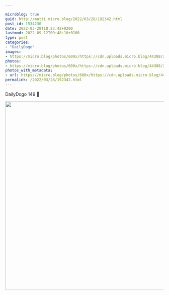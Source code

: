 ```yaml
---

microblog: true
guid: http://matti.micro.blog/2022/03/28/192342.html
post_id: 1534230
date: 2022-03-28T18:23:42+0200
lastmod: 2022-09-12T09:48:10+0200
type: post
categories:
- "DailyDogo"
images:
- https://micro.blog/photos/600x/https://cdn.uploads.micro.blog/44388/2022/02652d9301.jpg
photos:
- https://micro.blog/photos/600x/https://cdn.uploads.micro.blog/44388/2022/02652d9301.jpg
photos_with_metadata:
- url: https://micro.blog/photos/600x/https://cdn.uploads.micro.blog/44388/2022/02652d9301.jpg
permalink: /2022/03/28/192342.html
---
```

DailyDogo 149 🐶

<img src="/media/uploads/2022/02652d9301.jpg" width="600" height="600" alt="" />
